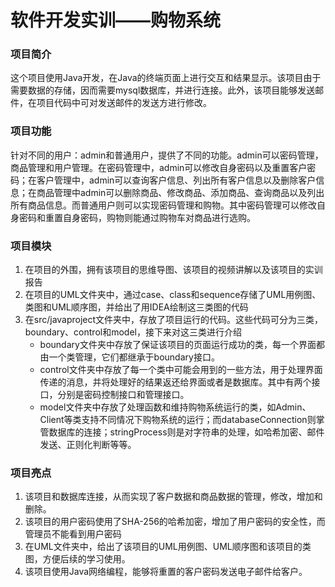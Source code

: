 # 软件开发实训——购物系统
### 项目简介
这个项目使用Java开发，在Java的终端页面上进行交互和结果显示。该项目由于需要数据的存储，因而需要mysql数据库，并进行连接。此外，该项目能够发送邮件，在项目代码中可对发送邮件的发送方进行修改。

### 项目功能
针对不同的用户：admin和普通用户，提供了不同的功能。admin可以密码管理，商品管理和用户管理。在密码管理中，admin可以修改自身密码以及重置客户密码；在客户管理中，admin可以查询客户信息、列出所有客户信息以及删除客户信息；在商品管理中admin可以删除商品、修改商品、添加商品、查询商品以及列出所有商品信息。而普通用户则可以实现密码管理和购物。其中密码管理可以修改自身密码和重置自身密码，购物则能通过购物车对商品进行选购。

### 项目模块
1. 在项目的外围，拥有该项目的思维导图、该项目的视频讲解以及该项目的实训报告
2. 在项目的UML文件夹中，通过case、class和sequence存储了UML用例图、类图和UML顺序图，并给出了用IDEA绘制这三类图的代码
3. 在src/javaproject文件夹中，存放了项目运行的代码。这些代码可分为三类，boundary、control和model，接下来对这三类进行介绍
    - boundary文件夹中存放了保证该项目的页面运行成功的类，每一个界面都由一个类管理，它们都继承于boundary接口。
    - control文件夹中存放了每一个类中可能会用到的一些方法，用于处理界面传递的消息，并将处理好的结果返还给界面或者是数据库。其中有两个接口，分别是密码控制接口和管理接口。
    - model文件夹中存放了处理函数和维持购物系统运行的类，如Admin、Client等类支持不同情况下购物系统的运行；而databaseConnection则掌管数据库的连接；stringProcess则是对字符串的处理，如哈希加密、邮件发送、正则化判断等等。

### 项目亮点
1. 该项目和数据库连接，从而实现了客户数据和商品数据的管理，修改，增加和删除。
2. 该项目的用户密码使用了SHA-256的哈希加密，增加了用户密码的安全性，而管理员不能看到用户密码
3. 在UML文件夹中，给出了该项目的UML用例图、UML顺序图和该项目的类图，方便后续的学习使用。
4. 该项目使用Java网络编程，能够将重置的客户密码发送电子邮件给客户。